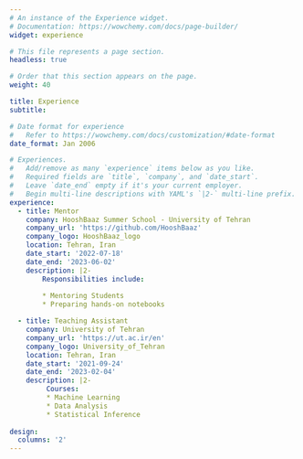 ```yaml
---
# An instance of the Experience widget.
# Documentation: https://wowchemy.com/docs/page-builder/
widget: experience

# This file represents a page section.
headless: true

# Order that this section appears on the page.
weight: 40

title: Experience
subtitle:

# Date format for experience
#   Refer to https://wowchemy.com/docs/customization/#date-format
date_format: Jan 2006

# Experiences.
#   Add/remove as many `experience` items below as you like.
#   Required fields are `title`, `company`, and `date_start`.
#   Leave `date_end` empty if it's your current employer.
#   Begin multi-line descriptions with YAML's `|2-` multi-line prefix.
experience:
  - title: Mentor
    company: HooshBaaz Summer School - University of Tehran
    company_url: 'https://github.com/HooshBaaz'
    company_logo: HooshBaaz_logo
    location: Tehran, Iran
    date_start: '2022-07-18'
    date_end: '2023-06-02'
    description: |2-
        Responsibilities include:
        
        * Mentoring Students
        * Preparing hands-on notebooks

  - title: Teaching Assistant
    company: University of Tehran
    company_url: 'https://ut.ac.ir/en'
    company_logo: University_of_Tehran
    location: Tehran, Iran
    date_start: '2021-09-24'
    date_end: '2023-02-04'
    description: |2-
         Courses:
         * Machine Learning
         * Data Analysis
         * Statistical Inference
       
design:
  columns: '2'
---
```

